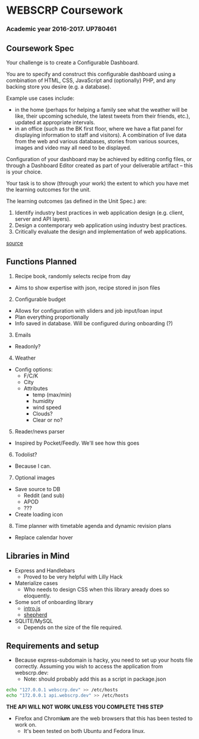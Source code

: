 # WEBSCRP Coursework
### Academic year 2016-2017. UP780461

## Coursework Spec

Your challenge is to create a Configurable Dashboard.

You are to specify and construct this configurable dashboard using a combination of HTML, CSS, JavaScript and (optionally) PHP, and any backing store you desire (e.g. a database).

Example use cases include:
 - in the home (perhaps for helping a family see what the weather will be like, their upcoming schedule, the latest tweets from their friends, etc.), updated at appropriate intervals.
 - in an office (such as the BK first floor, where we have a flat panel for displaying information to staff and visitors).  A combination of live data from the web and various databases, stories from various sources, images and video may all need to be displayed.

Configuration of your dashboard may be achieved by editing config files, or through a Dashboard Editor created as part of your deliverable artifact – this is your choice.

Your task is to show (through your work) the extent to which you have met the learning outcomes for the unit.

The learning outcomes (as defined in the Unit Spec.) are:
1. Identify industry best practices in web application design (e.g. client, server and API layers).
2. Design a contemporary web application using industry best practices.
3. Critically evaluate the design and implementation of web applications.

[source](https://docs.google.com/document/d/1YL-uOZZdTNC2h732EVLKYnk2VgowFtR6tGRPS_qzuJg/edit)

## Functions Planned
1. Recipe book, randomly selects recipe from day
  - Aims to show expertise with json, recipe stored in json files
2. Configurable budget
  - Allows for configuration with sliders and job input/loan input
  - Plan everything proportionally
  - Info saved in database. Will be configured during onboarding (?)
3. Emails
  - Readonly?
4. Weather
  - Config options:
    - F/C/K
    - City
    - Attributes
      - temp (max/min)
      - humidity
      - wind speed
      - Clouds?
      - Clear or no?
5. Reader/news parser
  - Inspired by Pocket/Feedly. We'll see how this goes
6. Todolist?
  - Because I can.
7. Optional images
  - Save source to DB
    - Reddit (and sub)
    - APOD
    - ???
  - Create loading icon
8. Time planner with timetable agenda and dynamic revision plans
  - Replace calendar hover

## Libraries in Mind
- Express and Handlebars
  - Proved to be very helpful with Lilly Hack
- Materialize cases
  - Who needs to design CSS when this library aready does so eloquently.
- Some sort of onboarding library
  - [intro.js](http://introjs.com/)
  - [shepherd](http://github.hubspot.com/shepherd/docs/welcome/)
- SQLITE/MySQL
  - Depends on the size of the file required.

## Requirements and setup
- Because express-subdomain is hacky, you need to set up your hosts file correctly. Assuming you wish to access the application from webscrp.dev:
  - Note: should probably add this as a script in package.json
```bash
echo "127.0.0.1 webscrp.dev" >> /etc/hosts
echo "172.0.0.1 api.webscrp.dev" >> /etc/hosts
```
**THE API WILL NOT WORK UNLESS YOU COMPLETE THIS STEP**
- Firefox and Chrom**ium** are the web browsers that this has been tested to work on.
	- It's been tested on both Ubuntu and Fedora linux.

